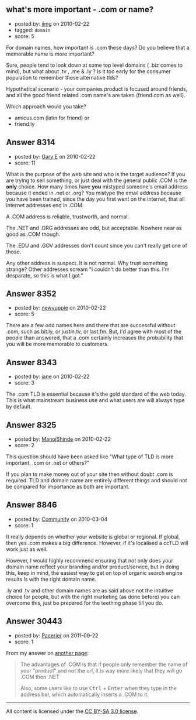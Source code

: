 ## what's more important - .com or name?

- posted by: [jimg](https://stackexchange.com/users/-1/2380-jimg) on 2010-02-22
- tagged: `domain`
- score: 5

For domain names, how important is .com these days? Do you believe that a memorable name is more important?

Sure, people tend to look down at some top level domains ( .biz comes to mind), but what about .tv , .me & .ly ?  Is it too early for the consumer population to remember these alternative tlds?

Hypothetical scenario - your companies product is focused around friends, and all the good friend related .com name's are taken (friend.com as well).

Which approach would you take?

 - amicus.com (latin for friend)
or
 - friend.ly


## Answer 8314

- posted by: [Gary E](https://stackexchange.com/users/-1/2587-gary-e) on 2010-02-22
- score: 11

What is the purpose of the web site and who is the target audience? If you are trying to sell something, or just deal with the general public .COM is the **only** choice. How many times have **you** mistyped someone's email address because it ended in .net or .org? You mistype the email address because you have been trained, since the day you first went on the internet, that all internet addresses end in .COM.

A .COM address is reliable, trustworth, and normal.

The .NET and .ORG addresses are odd, but acceptable. Nowhere near as good as .COM though.

The .EDU and .GOV addresses don't count since you can't really get one of those.

Any other address is suspect. It is not normal. Why trust something strange? Other addresses scream "I couldn't do better than this. I'm desparate, so this is what I got."




## Answer 8352

- posted by: [newyuppie](https://stackexchange.com/users/-1/1961-newyuppie) on 2010-02-22
- score: 5

There are a few odd names here and there that are successful without .com, such as bit.ly, or justin.tv, or last.fm. But, I'd agree with most of the people than answered, that a .com certainly increases the probability that you will be more memorable to customers.


## Answer 8343

- posted by: [jane](https://stackexchange.com/users/-1/2646-jane) on 2010-02-22
- score: 3

The .com TLD is essential because it's the gold standard of the web today. This is what mainstream business use and what users are will always type by default.  


## Answer 8325

- posted by: [ManojShinde](https://stackexchange.com/users/-1/2634-manojshinde) on 2010-02-22
- score: 2

This question should have been asked like "What type of TLD is more important, .com or .net or others?"

If you plan to make money out of your site then without doubt .com is required. TLD and domain name are entirely different things and should not be compared for importance as both are important.




## Answer 8846

- posted by: [Community](https://stackexchange.com/users/-1/-1-community) on 2010-03-04
- score: 1

It really depends on whether your website is global or regional. If global, then yes .com makes a big difference. However, if it's localised a ccTLD will work just as well.

However, I would highly recommend ensuring that not only does your domain name reflect your branding and/or product/service, but in doing this, keep in mind, the easiest way to get on top of organic search engine results is with the right domain name.

.ly and .tv and other domain names are as said above not the intuitive choice for people, but with the right marketing (as done before) you can overcome this, just be prepared for the teething phase till you do.


## Answer 30443

- posted by: [Pacerier](https://stackexchange.com/users/-1/10334-pacerier) on 2011-09-22
- score: 1

<p>From my answer on <a href="http://answers.onstartups.com/q/8798/10334">another page</a>:</p>

<blockquote>
  <p>The advantages of .COM is that if people only remember the name of
  your "product" and not the url, it is way more likely that they will
  go .COM then .NET</p>
  
  <p>Also, some users like to use <kbd>Ctrl</kbd> + <kbd>Enter</kbd> when
  they type in the address bar, which automatically inserts a .COM to
  it.</p>
</blockquote>




---

All content is licensed under the [CC BY-SA 3.0 license](https://creativecommons.org/licenses/by-sa/3.0/).
